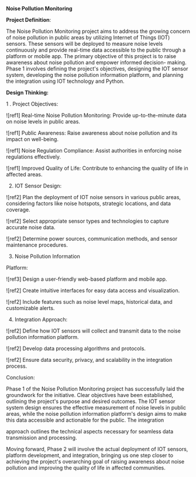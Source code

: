 **Noise Pollution Monitoring** 

**Project Definition**: 

The  Noise  Pollution  Monitoring  project  aims  to  address  the  growing concern of noise pollution in public areas by utilizing Internet of Things (IOT) sensors. These sensors will be deployed to measure noise levels continuously and provide real-time data accessible to the public through a platform or mobile app. The primary objective of this project is to raise awareness  about  noise  pollution  and  empower  informed  decision- making. Phase 1 involves defining the project's objectives, designing the IOT sensor system, developing the noise pollution information platform, and planning the integration using IOT technology and Python. 

**Design Thinking:** 

1 . Project Objectives: 

![ref1] Real-time Noise Pollution Monitoring: Provide up-to-the-minute data on noise levels in public areas. 

![ref1] Public Awareness: Raise awareness about noise pollution and its impact on well-being. 

![ref1] Noise  Regulation  Compliance:  Assist  authorities  in  enforcing noise regulations effectively. 

![ref1] Improved Quality of Life: Contribute to enhancing the quality of life in affected areas. 

2. IOT Sensor Design: 

![ref2] Plan the deployment of IOT noise sensors in various public areas, considering factors like noise hotspots, strategic locations, and data coverage. 

![ref2] Select  appropriate  sensor  types  and  technologies  to  capture accurate noise data. 

![ref2] Determine power sources, communication methods, and sensor maintenance procedures. 

3. Noise Pollution Information 

Platform: 

![ref3] Design a user-friendly web-based platform and mobile app. 

![ref2] Create intuitive interfaces for easy data access and visualization. 

![ref2] Include features such as noise level maps, historical data, and customizable alerts. 

4. Integration Approach: 

![ref2] Define how IOT sensors will collect and transmit data to the noise pollution information platform. 

![ref2] Develop data processing algorithms and protocols. 

![ref2] Ensure data security, privacy, and scalability in the integration process. 

ConcIusion: 

Phase 1 of the Noise Pollution Monitoring project has successfully laid the groundwork  for  the  initiative.  Clear  objectives  have  been  established, outlining the project's purpose and desired outcomes. The IOT sensor system design ensures the effective measurement of noise levels in public areas, while the noise pollution information platform's design aims to make this data accessible and actionable for the public. The integration 

approach  outlines  the  technical  aspects  necessary  for  seamless  data transmission and processing. 

Moving forward, Phase 2 will involve the actual deployment of IOT sensors, platform development, and integration, bringing us one step closer to achieving the project's overarching goal of raising awareness about noise pollution and improving the quality of life in affected communities. 
